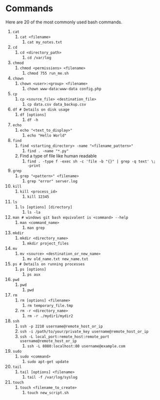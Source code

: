 # Commands
Here are 20 of the most commonly used bash commands.

1. `cat`
   1. `cat <filename>`
       1. `cat my_notes.txt`
2. `cd`
   1. `cd <directory_path>`
       1. `cd /var/log`
3. `chmod`
   1. `chmod <permissions> <filename>`
       1. `chmod 755 run_me.sh`
4. `chown`
   1. `chown <user>:<group> <filename>`
       1. `chown www-data:www-data config.php`
5. `cp`
   1. `cp <source_file> <destination_file>`
       1. `cp data.csv data_backup.csv`
6. `df # Details on disk usage`
   1. `df [options]`
       1. `df -h`
7. `echo`
   1. `echo "<text_to_display>"`
       1. `echo "Hello World"`
8. `find`
   1. `find <starting_directory> -name "<filename_pattern>"`
       1. `find . -name "*.py"`
    2. Find a type of file like human readable
       1. `find . -type f -exec sh -c 'file -b "{}" | grep -q text' \; -print`
9. `grep`
   1. `grep "<pattern>" <filename>`
       1. `grep "error" server.log`
10. `kill`
    1. `kill <process_id>`
        1. `kill 12345`
11. `ls`
    1. `ls [options] [directory]`
        1. `ls -la`
12. `man # windows git bash equivalent is <command> --help`
    1. `man <command_name>`
        1. `man grep`
13. `mkdir`
    1. `mkdir <directory_name>`
        1. `mkdir project_files`
14. `mv`
    1. `mv <source> <destination_or_new_name>`
        1. `mv old_name.txt new_name.txt`
15. `ps # Details on running processes`
    1. `ps [options]`
        1. `ps aux`
16. `pwd`
    1. `pwd`
        1. `pwd`
17. `rm`
    1. `rm [options] <filename>`
        1. `rm temporary_file.tmp`
    2. `rm -r <directory_name>`
        1. `rm -r ./mydir1/mydir2`
18. `ssh`
    1. `ssh -p 2210 username@remote_host_or_ip`
    2. `ssh -i /path/to/your/private_key username@remote_host_or_ip`
    3. `ssh -L local_port:remote_host:remote_port username@remote_host_or_ip`
        1. `ssh -L 8080:localhost:80 username@example.com`
19. `sudo`
    1. `sudo <command>`
        1. `sudo apt-get update`
20. `tail`
    1. `tail [options] <filename>`
        1. `tail -f /var/log/syslog`
21. `touch`
    1. `touch <filename_to_create>`
        1. `touch new_script.sh`